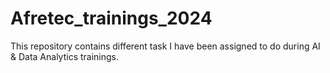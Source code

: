 # Afretec_trainings_2024
This repository contains different task I have been assigned to do during AI &amp; Data Analytics trainings.
